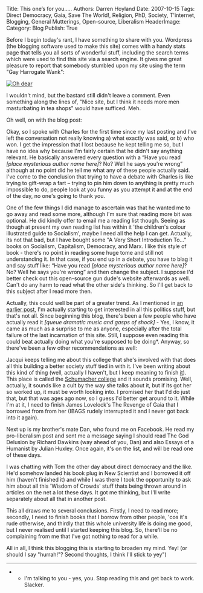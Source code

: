 Title:          This one’s for you…..
Authors:        Darren Hoyland
Date:           2007-10-15
Tags:           Direct Democracy, Gaia, Save The World!, Religion, PhD, Society, T'internet, Blogging, General Mutterings, Open-source, Liberalism
HeaderImage:    
Category:       Blog
Publish:        True


Before I begin today's rant, I have something to share with you. Wordpress (the blogging software used to make this site) comes with a handy stats page that tells you all sorts of wonderful stuff, including the search terms which were used to find this site via a search engine. It gives me great pleasure to report that somebody stumbled upon my site using the term "Gay Harrogate Wank":

<a href="http://www.autonomouse.com/wp-content/uploads/2007/10/ghw.png" title="Oh dear"><img src="http://www.autonomouse.com/wp-content/uploads/2007/10/ghw.thumbnail.png" alt="Oh dear" /></a>

I wouldn't mind, but the bastard still didn't leave a comment. Even something along the lines of, "Nice site, but I think it needs more men masturbating in tea shops" would have sufficed. Meh.

<meta http-equiv="CONTENT-TYPE" content="text/html; charset=utf-8" /><title></title><meta name="GENERATOR" content="OpenOffice.org 2.2  (Linux)" /><meta name="AUTHOR" content="Darren Hoyland" /><meta name="CREATED" content="20071010;17032200" /><meta name="CHANGEDBY" content="Darren Hoyland" /><meta name="CHANGED" content="20071015;11532000" />Oh well, on with the blog post:

Okay, so I spoke with Charles for the first time since my last posting and I've left the conversation not really knowing a) what exactly was said, or b) who won. I get the impression that I lost because he kept telling me so, but I have no idea why because I'm fairly certain that he didn't say anything relevant. He basically answered every question with a “Have you read <em>[place mysterious author name here]</em>? No? Well he says you're wrong” although at no point did he tell me what any of these people actually said. I've come to the conclusion that trying to have a debate with Charles is like trying to gift-wrap a fart – trying to pin him down to anything is pretty much impossible to do, people look at you funny as you attempt it and at the end of the day, no one's going to thank you.

One of the few things I did manage to ascertain was that he wanted me to go away and read some more, although I'm sure that reading more bit was optional. He did kindly offer to email me a reading list though. Seeing as though at present my own reading list has within it 'the children's colour illustrated guide to Socialism', maybe I need all the help I can get. Actually, its not that bad, but I have bought some "A Very Short Introduction To..." books on Socialism, Capitalism, Democracy, and Marx. I like this style of book - there's no point in reading some huge tome and still not understanding it. In that case, if you end up in a debate, you have to blag it and say stuff like: “Have you read <em>[place mysterious author name here]</em>? No? Well he says you're wrong” and then change the subject. I suppose I'd better check out this open-source gun dude's website afterwards as well. Can't do any harm to read what the other side's thinking. So I'll get back to this subject after I read more then.

Actually, this could well be part of a greater trend. As I mentioned in <a href="http://www.autonomouse.com/2007/10/09/rookie-mistake-17-total-failure-to-avoid-religion-and-politics-on-a-night-out">an earlier post</a>, I'm actually starting to get interested in all this politics stuff, but that's not all. Since beginning this blog, there's been a few people who have actually read it <em>[queue dramatic music and gasps of shock]</em> - Yes, I know, it came as much as a surprise to me as anyone, especially after the total failure of the last incarnation of this site. Still, I suppose even reading this could beat actually doing what you're supposed to be doing*. Anyway, so there've been a few other recommendations as well:

Jacqui keeps telling me about this college that she's involved with that does all this building a better society stuff tied in with it. I've been writing about this kind of thing (well, actually I haven't, but I keep meaning to finish <a href="http://www.autonomouse.com/save-the-world">it</a>). This place is called the <a href="http://www.schumachercollege.org.uk/index.html">Schumacher college</a> and it sounds promising. Well, actually, it sounds like a cult by the way she talks about it, but if its got her so worked up, it must be worth looking into. I promised her that I'd do just that, but that was ages ago now, so I guess I'd better get around to it. While I'm at it, I need to finish James Lovelock's The Revenge of Gaia that I borrowed from from her (IBAGS rudely interrupted it and I never got back into it again).

Next up is my brother's mate Dan, who found me on Facebook. He read my pro-liberalism post and sent me a message saying I should read The God Delusion by Richard Dawkins (way ahead of you, Dan) and also Essays of a Humanist by Julian Huxley. Once again, it's on the list, and will be read one of these days.

I was chatting with Tom the other day about direct democracy and the like. He'd somehow landed his book plug in New Scientist and I borrowed it off him (haven't finished it) and while I was there I took the opportunity to ask him about all this 'Wisdom of Crowds' stuff thats being thrown around in articles on the net a lot these days. It got me thinking, but I'll write separately about all that in another post.

This all draws me to several conclusions. Firstly, I need to read more; secondly, I need to finish books that I borrow from other people, 'cos it's rude otherwise, and thirdly that this whole university life is doing me good, but I never realised until I started keeping this blog. So, there'll be no complaining from me that I've got nothing to read for a while.

All in all, I think this blogging this is starting to broaden my mind. Yey! (or should I say "hurrah!"? Second thoughts, I think I'll stick to yey")

----

* - I'm talking to you - yes, you. Stop reading this and get back to work. Slacker.